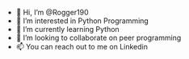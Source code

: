 - 👋 Hi, I’m @Rogger190
- 👀 I’m interested in Python Programming
- 🌱 I’m currently learning Python
- 💞️ I’m looking to collaborate on peer programming
- 📫 You can reach out to me on Linkedin

<!---
Rogger190/Rogger190 is a ✨ special ✨ repository because its `README.md` (this file) appears on your GitHub profile.
You can click the Preview link to take a look at your changes.
--->
